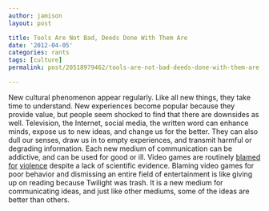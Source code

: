 ```yaml
---
author: jamison
layout: post

title: Tools Are Not Bad, Deeds Done With Them Are
date: '2012-04-05'
categories: rants
tags: [culture]
permalink: post/20518979462/tools-are-not-bad-deeds-done-with-them-are

---
```


New cultural phenomenon appear regularly. Like all new things, they take
time to understand. New experiences become popular because they provide
value, but people seem shocked to find that there are downsides as well.
Television, the Internet, social media, the written word can enhance
minds, expose us to new ideas, and change us for the better. They can
also dull our senses, draw us in to empty experiences, and transmit
harmful or degrading information. Each new medium of communication can
be addictive, and can be used for good or ill. Video games are routinely
[blamed](http://www.foxnews.com/scitech/2011/02/08/bulletstorm-worst-game-kids/)
[for](http://www.telegraph.co.uk/education/educationnews/9183385/Violent-video-games-are-fuelling-rise-in-aggressive-behaviour.html)
[violence](http://www.rockpapershotgun.com/2010/10/19/academic-studies-of-violence-cause-violence/)
despite a lack of scientific evidence. Blaming video games for poor
behavior and dismissing an entire field of entertainment is like giving
up on reading because Twilight was trash. It is a new medium for
communicating ideas, and just like other mediums, some of the ideas are
better than others.
